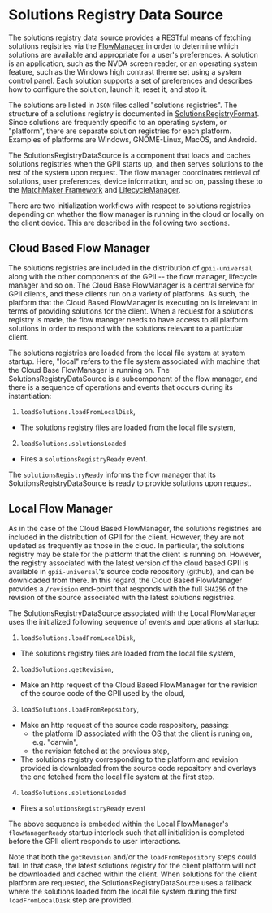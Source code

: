 # Solutions Registry Data Source

The solutions registry data source provides a RESTful means of fetching
solutions registries via the [FlowManager](FlowManager.md) in order to determine
which solutions are available and appropriate for a user's preferences.  A
solution is an application, such as the NVDA screen reader, or an operating
system feature, such as the Windows high contrast theme set using a system
control panel.  Each solution supports a set of preferences and describes how
to configure the solution, launch it, reset it, and stop it.

The solutions are listed in `JSON` files called "solutions registries".  The
structure of a solutions registry is documented in
[SolutionsRegistryFormat](SolutionsRegistryFormat.md).  Since solutions are
frequently specific to an operating system, or "platform", there are separate
solution registries for each platform.  Examples of platforms are Windows,
GNOME-Linux, MacOS, and Android.

The SolutionsRegistryDataSource is a component that loads and caches
solutions registries when the GPII starts up, and then serves solutions to the
rest of the system upon request.  The flow manager coordinates retrieval of
solutions, user preferences, device information, and so on, passing these to the
[MatchMaker Framework](MatchMakerFramework.md) and [LifecycleManager](LifecycleManager.md).

There are two initialization workflows with respect to solutions registries
depending on whether the flow manager is running in the cloud or locally on the
client device.  This are described in the following two sections.

## Cloud Based Flow Manager

The solutions registries are included in the distribution of `gpii-universal`
along with the other components of the GPII -- the flow manager, lifecycle
manager and so on.  The Cloud Base FlowManager is a central service for GPII
clients, and these clients run on a variety of platforms.  As such, the
platform that the Cloud Based FlowManager is executing on is irrelevant in
terms of providing solutions for the client.  When a request for a solutions
registry is made, the flow manager needs to have access to all platform
solutions in order to respond with the solutions relevant to a particular
client.

The solutions registries are loaded from the local file system at system
startup.  Here, "local" refers to the file system associated with machine that 
the Cloud Base FlowManager is running on.  The SolutionsRegistryDataSource is a
subcomponent of the flow manager, and there is a sequence of operations and
events that occurs during its instantiation:

1. `loadSolutions.loadFromLocalDisk`,
  * The solutions registry files are loaded from the local file system,
2. `loadSolutions.solutionsLoaded`
  * Fires a `solutionsRegistryReady` event.

The `solutionsRegistryReady` informs the flow manager that its
SolutionsRegistryDataSource is ready to provide solutions upon request.

## Local Flow Manager

As in the case of the Cloud Based FlowManager, the solutions registries are
included in the distribution of GPII for the client.  However, they are not
updated as frequently as those in the cloud.  In particular, the solutions
registry may be stale for the platform that the client is running on.  However,
the registry associated with the latest version of the cloud based GPII is 
available in `gpii-universal`'s source code repository (github), and can be
downloaded from there.  In this regard, the Cloud Based FlowManager provides a
`/revision` end-point that responds with the full `SHA256` of the revision of
the source associated with the latest solutions registries.

The SolutionsRegistryDataSource associated with the Local FlowManager uses the
initialized following sequence of events and operations at startup:

1. `loadSolutions.loadFromLocalDisk`,
  * The solutions registry files are loaded from the local file system,
2. `loadSolutions.getRevision`,
  * Make an http request of the Cloud Based FlowManager for the revision of the
   source code of the GPII used by the cloud,
3. `loadSolutions.loadFromRepository`,
  * Make an http request of the source code respository, passing:
    * the platform ID associated with the OS that the client is runing on, e.g.
    "darwin",
    * the revision fetched at the previous step,
  * The solutions registry corresponding to the platform and revision provided is
 downloaded from the source code repository and overlays the one fetched from
 the local file system at the first step.
4. `loadSolutions.solutionsLoaded`
 * Fires a `solutionsRegistryReady` event

The above sequence is embeded within the Local FlowManager's `flowManagerReady`
startup interlock such that all initialition is completed before the GPII client
responds to user interactions.

Note that both the `getRevision` and/or the `loadFromRepository` steps could
fail.  In that case, the latest solutions registry for the client platform will
not be downloaded and cached within the client.  When solutions for the client
platform are requested, the SolutionsRegistryDataSource uses a fallback where
the solutions loaded from the local file system during the first
`loadFromLocalDisk` step are provided.
